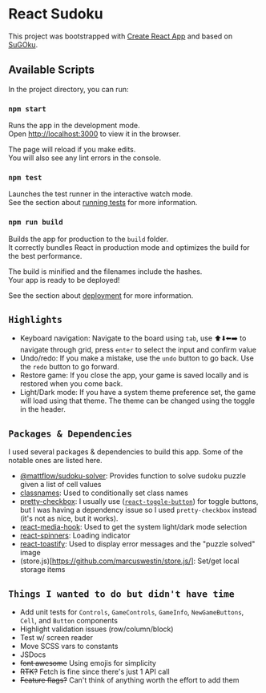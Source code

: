 # React Sudoku

This project was bootstrapped with [Create React App](https://github.com/facebook/create-react-app) and based on [SuGOku](https://sugoku.herokuapp.com/).

## Available Scripts

In the project directory, you can run:

### `npm start`

Runs the app in the development mode.\
Open [http://localhost:3000](http://localhost:3000) to view it in the browser.

The page will reload if you make edits.\
You will also see any lint errors in the console.

### `npm test`

Launches the test runner in the interactive watch mode.\
See the section about [running tests](https://facebook.github.io/create-react-app/docs/running-tests) for more information.

### `npm run build`

Builds the app for production to the `build` folder.\
It correctly bundles React in production mode and optimizes the build for the best performance.

The build is minified and the filenames include the hashes.\
Your app is ready to be deployed!

See the section about [deployment](https://facebook.github.io/create-react-app/docs/deployment) for more information.

## `Highlights`

- Keyboard navigation: Navigate to the board using `tab`, use ⬆️⬇️⬅️➡️ to navigate through grid, press `enter` to select the input and confirm value
- Undo/redo: If you make a mistake, use the `undo` button to go back. Use the `redo` button to go forward.
- Restore game: If you close the app, your game is saved locally and is restored when you come back.
- Light/Dark mode: If you have a system theme preference set, the game will load using that theme. The theme can be changed using the toggle in the header.

## `Packages & Dependencies`

I used several packages & dependencies to build this app. Some of the notable ones are listed here.

- [@mattflow/sudoku-solver](https://github.com/mattflow/sudoku-solver): Provides function to solve sudoku puzzle given a list of cell values
- [classnames](https://github.com/JedWatson/classnames): Used to conditionally set class names
- [pretty-checkbox](https://github.com/lokesh-coder/pretty-checkbox): I usually use ([`react-toggle-button`](https://gdowens.github.io/react-toggle-button/)) for toggle buttons, but I was having a dependency issue so I used `pretty-checkbox` instead (it's not as nice, but it works).
- [react-media-hook](https://github.com/lessmess-dev/react-media-hook): Used to get the system light/dark mode selection
- [react-spinners](https://www.davidhu.io/react-spinners/): Loading indicator
- [react-toastify](https://fkhadra.github.io/react-toastify/): Used to display error messages and the "puzzle solved" image
- (store.js)[https://github.com/marcuswestin/store.js/]: Set/get local storage items

## `Things I wanted to do but didn't have time`

- Add unit tests for `Controls`, `GameControls`, `GameInfo`, `NewGameButtons`, `Cell`, and `Button` components
- Highlight validation issues (row/column/block)
- Test w/ screen reader
- Move SCSS vars to constants
- JSDocs
- ~~font awesome~~ Using emojis for simplicity
- ~~RTK?~~ Fetch is fine since there's just 1 API call
- ~~Feature flags?~~ Can't think of anything worth the effort to add them

